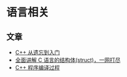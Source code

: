 # 语言相关
## 文章
+ [C++ 从遗忘到入门](https://my.oschina.net/u/4662964/blog/11050396)
+ [全面讲解 C 语言的结构体(struct)，一网打尽](https://mp.weixin.qq.com/s/n6MFklO4tdjYRtTzgs3PrQ)
+ [C++ 程序编译过程](https://mp.weixin.qq.com/s/FgIcEyo0VrJHyK2ZkIpkLw)